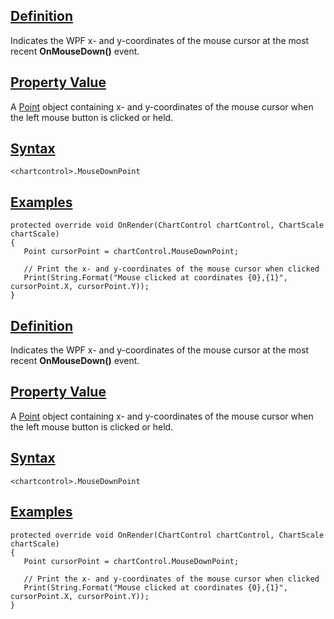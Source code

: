 ## [Definition](https://developer.ninjatrader.com/docs/desktop/mousedownpoint\#definition)

Indicates the WPF x- and y-coordinates of the mouse cursor at the most recent **OnMouseDown()** event.

## [Property Value](https://developer.ninjatrader.com/docs/desktop/mousedownpoint\#property-value)

A [Point](https://msdn.microsoft.com/en-us/library/system.drawing.point(v=vs.110).aspx) object containing x- and y-coordinates of the mouse cursor when the left mouse button is clicked or held.

## [Syntax](https://developer.ninjatrader.com/docs/desktop/mousedownpoint\#syntax)

`<chartcontrol>.MouseDownPoint`

## [Examples](https://developer.ninjatrader.com/docs/desktop/mousedownpoint\#examples)

```jsx-150469391 csharp
protected override void OnRender(ChartControl chartControl, ChartScale chartScale)
{
   Point cursorPoint = chartControl.MouseDownPoint;

   // Print the x- and y-coordinates of the mouse cursor when clicked
   Print(String.Format("Mouse clicked at coordinates {0},{1}", cursorPoint.X, cursorPoint.Y));
}

```

## [Definition](https://developer.ninjatrader.com/docs/desktop/mousedownpoint\#definition)

Indicates the WPF x- and y-coordinates of the mouse cursor at the most recent **OnMouseDown()** event.

## [Property Value](https://developer.ninjatrader.com/docs/desktop/mousedownpoint\#property-value)

A [Point](https://msdn.microsoft.com/en-us/library/system.drawing.point(v=vs.110).aspx) object containing x- and y-coordinates of the mouse cursor when the left mouse button is clicked or held.

## [Syntax](https://developer.ninjatrader.com/docs/desktop/mousedownpoint\#syntax)

`<chartcontrol>.MouseDownPoint`

## [Examples](https://developer.ninjatrader.com/docs/desktop/mousedownpoint\#examples)

```jsx-150469391 csharp
protected override void OnRender(ChartControl chartControl, ChartScale chartScale)
{
   Point cursorPoint = chartControl.MouseDownPoint;

   // Print the x- and y-coordinates of the mouse cursor when clicked
   Print(String.Format("Mouse clicked at coordinates {0},{1}", cursorPoint.X, cursorPoint.Y));
}

```
